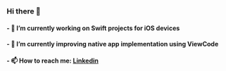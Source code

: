 ### Hi there 👋
#### - 🔭 I’m currently working on Swift projects for iOS devices
#### - 🌱 I’m currently improving native app implementation using ViewCode
#### - 📫 How to reach me: [Linkedin](https://www.linkedin.com/in/tbdbatista/)



